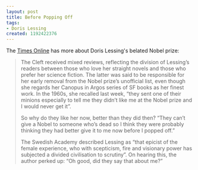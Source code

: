 ```yaml
---
layout: post
title: Before Popping Off
tags:
- Doris Lessing
created: 1192422376
---
```

The [Times Online](http://entertainment.timesonline.co.uk/tol/arts_and_entertainment/books/article2652789.ece) has more about Doris Lessing's belated Nobel prize:

> The Cleft received mixed reviews, reflecting the division of Lessing’s readers between those who love her straight novels and those who prefer her science fiction. The latter was said to be responsible for her early removal from the Nobel prize’s unofficial list, even though she regards her Canopus in Argos series of SF books as her finest work. <!--break--> In the 1960s, she recalled last week, “they sent one of their minions especially to tell me they didn’t like me at the Nobel prize and I would never get it”.
>
> So why do they like her now, better than they did then? “They can’t give a Nobel to someone who’s dead so I think they were probably thinking they had better give it to me now before I popped off.”
>
> The Swedish Academy described Lessing as “that epicist of the female experience, who with scepticism, fire and visionary power has subjected a divided civilisation to scrutiny”. On hearing this, the author perked up: “Oh good, did they say that about me?” 
